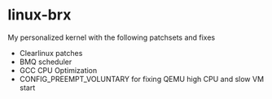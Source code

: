 # linux-brx

My personalized kernel with the following patchsets and fixes

- Clearlinux patches
- BMQ scheduler
- GCC CPU Optimization
- CONFIG_PREEMPT_VOLUNTARY for fixing QEMU high CPU and slow VM start

